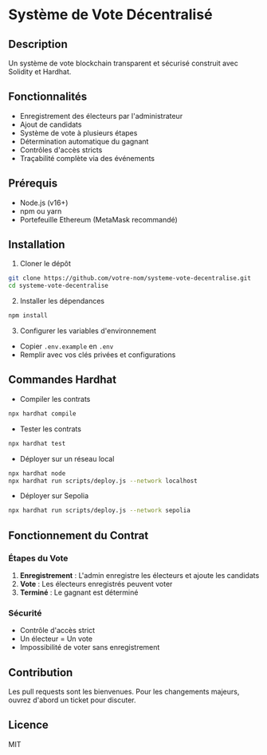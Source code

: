 # Système de Vote Décentralisé

## Description
Un système de vote blockchain transparent et sécurisé construit avec Solidity et Hardhat.

## Fonctionnalités
- Enregistrement des électeurs par l'administrateur
- Ajout de candidats
- Système de vote à plusieurs étapes
- Détermination automatique du gagnant
- Contrôles d'accès stricts
- Traçabilité complète via des événements

## Prérequis
- Node.js (v16+)
- npm ou yarn
- Portefeuille Ethereum (MetaMask recommandé)

## Installation

1. Cloner le dépôt
```bash
git clone https://github.com/votre-nom/systeme-vote-decentralise.git
cd systeme-vote-decentralise
```

2. Installer les dépendances
```bash
npm install
```

3. Configurer les variables d'environnement
- Copier `.env.example` en `.env`
- Remplir avec vos clés privées et configurations

## Commandes Hardhat

- Compiler les contrats
```bash
npx hardhat compile
```

- Tester les contrats
```bash
npx hardhat test
```

- Déployer sur un réseau local
```bash
npx hardhat node
npx hardhat run scripts/deploy.js --network localhost
```

- Déployer sur Sepolia
```bash
npx hardhat run scripts/deploy.js --network sepolia
```

## Fonctionnement du Contrat

### Étapes du Vote
1. **Enregistrement** : L'admin enregistre les électeurs et ajoute les candidats
2. **Vote** : Les électeurs enregistrés peuvent voter
3. **Terminé** : Le gagnant est déterminé

### Sécurité
- Contrôle d'accès strict
- Un électeur = Un vote
- Impossibilité de voter sans enregistrement

## Contribution
Les pull requests sont les bienvenues. Pour les changements majeurs, ouvrez d'abord un ticket pour discuter.

## Licence
MIT
